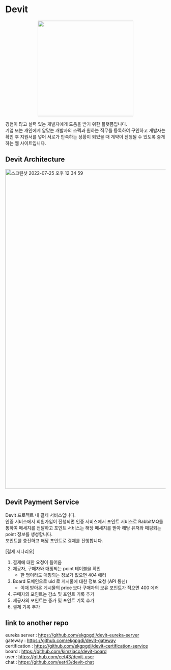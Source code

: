 # Devit
<p align="center"> 
<img src = 'https://user-images.githubusercontent.com/84092014/177942862-e4755aa7-f87b-4eaa-8eae-07bcaeb3932e.png' style='width:300px;'/>
</p>
경험이 많고 실력 있는 개발자에게 도움을 받기 위한 플랫폼입니다. <br/>
기업 또는 개인에게 알맞는 개발자의 스펙과 원하는 직무를 등록하여 구인하고 개발자는 확인 후 지원서를 넣어 서로가 만족하는 상황이 되었을 때 계약이 진행될 수 있도록 중개하는 웹 사이트입니다. <br/>

## Devit Architecture
<img width="1005" alt="스크린샷 2022-07-25 오후 12 34 59" src="https://user-images.githubusercontent.com/84092014/180694026-b0c51181-5ddc-4e84-b659-2d32d33e05eb.png">

## Devit Payment Service
Devit 프로젝트 내 결제 서비스입니다. <br/>
인증 서비스에서 회원가입이 진행되면 인증 서비스에서 포인트 서비스로 RabbitMQ를 통하여 메세지를 전달하고 포인트 서비스는 해당 메세지를 받아 해당 유저와 매핑되는 point 정보를 생성합니다. <br/>
포인트를 충전하고 해당 포인트로 결제를 진행합니다. <br/>

[결제 시나리오]
1. 결제에 대한 요청이 들어옴
2. 제공자, 구매자와 매핑되는 point 테이블을 확인
   * 한 명이라도 매핑되는 정보가 없으면 404 에러
3. Board 도메인으로 uid 로 게시물에 대한 정보 요청 (API 통신)
   * 이때 받아온 게시물의 price 보다 구매자의 보유 포인트가 적으면 400 에러
4. 구매자의 포인트는 감소 및 포인트 기록 추가
5. 제공자의 포인트는 증가 및 포인트 기록 추가
6. 결제 기록 추가

## link to another repo
eureka server : https://github.com/ekgpgdi/devit-eureka-server  <br/>
gateway : https://github.com/ekgpgdi/devit-gateway <br/>
certification : https://github.com/ekgpgdi/devit-certification-service <br/>
board : https://github.com/kimziaco/devit-board <br/>
user : https://github.com/eet43/devit-user <br/>
chat : https://github.com/eet43/devit-chat <br/>
